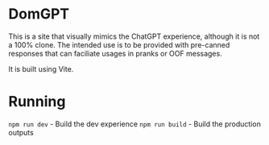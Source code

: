DomGPT
======

This is a site that visually mimics the ChatGPT experience, although it is not a
100% clone. The intended use is to be provided with pre-canned responses that
can faciliate usages in pranks or OOF messages.

It is built using Vite.

Running
=======
`npm run dev` - Build the dev experience
`npm run build` - Build the production outputs